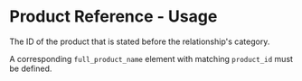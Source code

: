 # Product Reference - Usage

The ID of the product that is stated before the relationship's category.

A corresponding `full_product_name` element with matching `product_id` must be defined.
